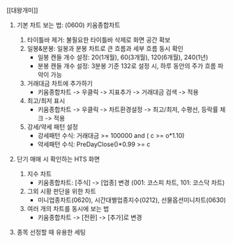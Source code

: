 [[대왕개미]]

1. 기본 차트 보는 법: (0600) 키움종합차트
	1) 타이틀바 제거: 불필요한 타이틀바 삭제로 화면 공간 확보
	2) 일봉&분봉: 일봉과 분봉 차트로 큰 흐름과 세부 흐름 동시 확인
		- 일봉 캔들 개수 설정: 20(1개월), 60(3개월), 120(6개월), 240(1년)
		- 분봉 캔들 개수 설정: 3분봉 기준 132로 설정 시, 하루 동안의 주가 흐름 파악이 가능
	3) 거래대금 차트에 추가하기
		- 키움종합차트 -> 우클릭 -> 지표추가 -> 거래대금 검색 -> 적용
	4) 최고/최저 표시
		- 키움종합차트 -> 우클릭 -> 차트환경설정 -> 최고/최저, 수평선, 등락률 체크 -> 적용
	5) 강세/약세 패턴 설정
		- 강세패턴 수식: 거래대금 >= 100000 and ( c >= o\*1.10)
		- 약세패턴 수식: PreDayClose()\*0.99 >= c

2. 단기 매매 시 확인하는 HTS 화면
	1) 지수 차트
		- 키움종합차트: \[주식] -> \[업종] 변경 (001: 코스피 차트, 101: 코스닥 차트)
	2) 그외 시황 판단을 위한 차트
		- 미니업종차트(0620), 시간대별업종지수(0212), 선물옵션미니차트(0630)
	3) 여러 개의 차트를 동시에 보는 법
		- 키움종합차트 -> \[전환] -> \[추가]로 변경

3) 종목 선정할 때 유용한 세팅
